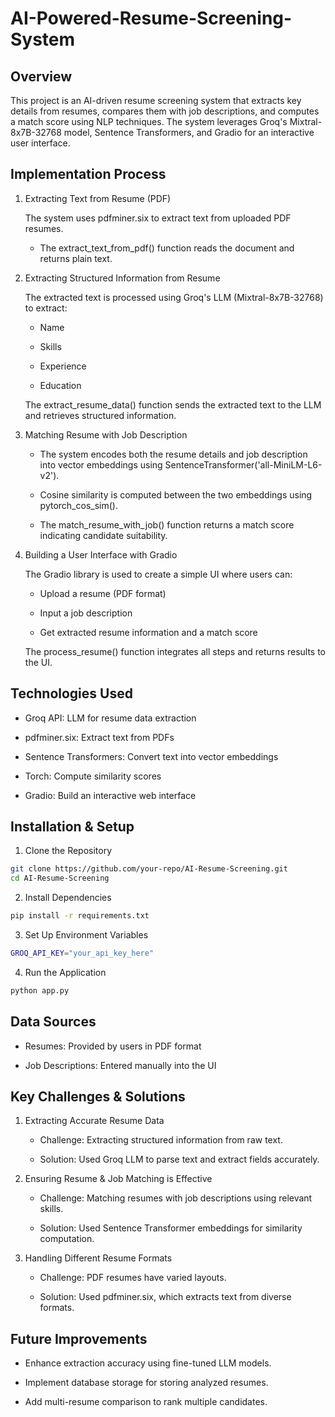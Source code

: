 # AI-Powered-Resume-Screening-System

## Overview
This project is an AI-driven resume screening system that extracts key details from resumes, compares them with job descriptions, and computes a match score using NLP techniques. The system leverages Groq's Mixtral-8x7B-32768 model, Sentence Transformers, and Gradio for an interactive user interface.

## Implementation Process
1. Extracting Text from Resume (PDF)

    The system uses pdfminer.six to extract text from uploaded PDF resumes.

    - The extract_text_from_pdf() function reads the document and returns plain text.

2. Extracting Structured Information from Resume

    The extracted text is processed using Groq's LLM (Mixtral-8x7B-32768) to extract:

    - Name

    - Skills

    - Experience

    - Education

    The extract_resume_data() function sends the extracted text to the LLM and retrieves structured information.

3. Matching Resume with Job Description

    - The system encodes both the resume details and job description into vector embeddings using SentenceTransformer('all-MiniLM-L6-v2').

    - Cosine similarity is computed between the two embeddings using pytorch_cos_sim().

    - The match_resume_with_job() function returns a match score indicating candidate suitability.

4. Building a User Interface with Gradio

    The Gradio library is used to create a simple UI where users can:

    - Upload a resume (PDF format)

    - Input a job description

    - Get extracted resume information and a match score

    The process_resume() function integrates all steps and returns results to the UI.

## Technologies Used

- Groq API: LLM for resume data extraction

- pdfminer.six: Extract text from PDFs

- Sentence Transformers: Convert text into vector embeddings

- Torch: Compute similarity scores

- Gradio: Build an interactive web interface

## Installation & Setup

1. Clone the Repository
```bash
git clone https://github.com/your-repo/AI-Resume-Screening.git
cd AI-Resume-Screening
```
2. Install Dependencies
```bash
pip install -r requirements.txt
```
3. Set Up Environment Variables

```bash
GROQ_API_KEY="your_api_key_here" 
```

4. Run the Application
```bash
python app.py
```
## Data Sources

- Resumes: Provided by users in PDF format

- Job Descriptions: Entered manually into the UI

## Key Challenges & Solutions

1. Extracting Accurate Resume Data

    - Challenge: Extracting structured information from raw text.

    - Solution: Used Groq LLM to parse text and extract fields accurately.

2. Ensuring Resume & Job Matching is Effective

    - Challenge: Matching resumes with job descriptions using relevant skills.

    - Solution: Used Sentence Transformer embeddings for similarity computation.

3. Handling Different Resume Formats

    - Challenge: PDF resumes have varied layouts.

    - Solution: Used pdfminer.six, which extracts text from diverse formats.

## Future Improvements

- Enhance extraction accuracy using fine-tuned LLM models.

- Implement database storage for storing analyzed resumes.

- Add multi-resume comparison to rank multiple candidates.